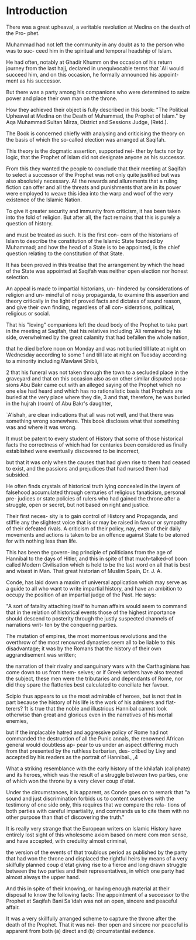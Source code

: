 Introduction
============

There was a great upheaval, a veritable revolution at Medina on the
death of the Pro- phet.

Muhammad had not left the community in any doubt as to the person who
was to suc- ceed him in the spiritual and temporal headship of Islam.

He had often, notably at Ghadir Khumm on the occasion of his return
journey from the last hajj, declared in unequivocable terms that \`Ali
would succeed him, and on this occasion, he formally announced his
appoint- ment as his successor.

But there was a party among his companions who were determined to seize
power and place their own man on the throne.

How they achieved their object is fully described in this book: "The
Political Upheaval at Medina on the Death of Muhammad, the Prophet of
Islam." by Aqa Muhammad Sultan Mirza, District and Sessions Judge,
(Retd.).

The Book is concerned chiefly with analysing and criticising the theory
on the basis of which the so-called election was arranged at Saqifah.

This theory is the dogmatic assertion, supported nei- ther by facts nor
by logic, that the Prophet of Islam did not designate anyone as his
successor.

From this they wanted the people to conclude that their meeting at
Saqifah to select a successor of the Prophet was not only quite
justified but was also absolutely necessary. All the rewards and
allurements that a ruling fiction can offer and all the threats and
punishments that are in its power were employed to weave this idea into
the warp and woof of the very existence of the Islamic Nation.

To give it greater security and immunity from criticism, it has been
taken into the fold of religion. But after all, the fact remains that
this is purely a question of history.

and must be treated as such. It is the first con- cern of the
historians of Islam to describe the constitution of the Islamic State
founded by Muhammad; and how the head of a State is to be appointed, is
the chief question relating to the constitution of that State.

It has been proved in this treatise that the arrangement by which the
head of the State was appointed at Saqifah was neither open election nor
honest selection.

An appeal is made to impartial historians, un- hindered by
considerations of religion and un- mindful of noisy propaganda, to
examine this assertion and theory critically in the light of proved
facts and dictates of sound reason, and give their own finding,
regardless of all con- siderations, political, religious or social.

That his "loving" companions left the dead body of the Prophet to take
part in the meeting at Saqifah, that his relatives including \`Ali
remained by his side, overwhelmed by the great calamity that had
befallen the whole nation,

that he died before noon on Monday and was not buried till late at
night on Wednesday according to some 1 and till late at night on Tuesday
according to a minority including Mawlawi Shibli,

2 that his funeral was not taken through the town to a secluded place
in the graveyard and that on this occasion also as on other similar
disputed occa- sions Abu Bakr came out with an alleged saying of the
Prophet which no one else had heard and which has no rationalistic basis
that Prophets are buried at the very place where they die, 3 and that,
therefore, he was buried in the hujrah (room) of Abu Bakr's daughter,

\`A'ishah, are clear indications that all was not well, and that there
was something wrong somewhere. This book discloses what that something
was and where it was wrong.

It must be patent to every student of History that some of those
historical facts the correctness of which had for centuries been
considered as finally established were eventually discovered to be
incorrect,

but that it was only when the causes that had given rise to them had
ceased to exist, and the passions and prejudices that had nursed them
had subsided.

He often finds crystals of historical truth lying concealed in the
layers of falsehood accumulated through centuries of religious
fanaticism, personal pre- judices or state policies of rulers who had
gained the throne after a struggle, open or secret, but not based on
right and justice.

Their first neces- sity is to gain control of History and Propaganda,
and stiffle any the slightest voice that is or may be raised in favour
or sympathy of their defeated rivals. A criticism of their policy, nay,
even of their daily movements and actions is taken to be an offence
against State to be atoned for with nothing less than life.

This has been the govern- ing principle of politicians from the age of
Hannibal to the days of Hitler, and this in spite of that much-talked-of
boon called Modern Civilisation which is held to be the last word on all
that is best and wisest in Man. That great historian of Muslim Spain,
Dr. J. A.

Conde, has laid down a maxim of universal application which may serve
as a guide to all who want to write impartial history, and have an
ambition to occupy the position of an impartial judge of the Past. He
says:

"A sort of fatality attaching itself to human affairs would seem to
command that in the relation of historical events those of the highest
importance should descend to posterity through the justly suspected
channels of narrations writ- ten by the conquering parties.

The mutation of empires, the most momentous revolutions and the
overthrow of the most renowned dynasties seem all to be liable to this
disadvantage; it was by the Romans that the history of their own
aggrandisement was written;

the narration of their rivalry and sanguinary wars with the
Carthaginians has come down to us from them- selves; or if Greek writers
have also treated the subject, these men were the tributaries and
dependants of Rome, nor did they spare the flatteries best calculated to
conciliate her favour.

Scipio thus appears to us the most admirable of heroes, but is not that
in part because the history of his life is the work of his admirers and
flat- terers? 1t is true that the noble and illustrious Hannibal cannot
look otherwise than great and glorious even in the narratives of his
mortal enemies,

but if the implacable hatred and aggressive policy of Rome had not
commanded the destruction of all the Punic annals, the renowned African
general would doubtless ap- pear to us under an aspect differing much
from that presented by the ruthless barbarian, des- cribed by Livy and
accepted by his readers as the portrait of Hannibal., ,4

What a striking resemblance with the early history of the khilafah
(caliphate) and its heroes, which was the result of a struggle between
two parties, one of which won the throne by a very clever coup d'etat.

Under the circumstances, it is apparent, as Conde goes on to remark
that "a sound and just discrimination forbids us to content ourselves
with the testimony of one side only, this requires that we compare the
rela- tions of both parties with careful impartiality, and commands us
to cite them with no other purpose than that of discovering the
truth."

It is really very strange that the European writers on Islamic History
have entirely lost sight of this wholesome axiom based on mere com mon
sense, and have accepted, with credulity almost criminal,

the version of the events of that troublous period as published by the
party that had won the throne and displaced the rightful heirs by means
of a very skilfully planned coup d'etat giving rise to a fierce and long
drawn struggle between the two parties and their representatives, in
which one party had almost always the upper hand.

And this in spite of their knowing, or having enough material at their
disposal to know the following facts: The appointment of a successor to
the Prophet at Saqifah Bani Sa'idah was not an open, sincere and
peaceful affair.

It was a very skillfully arranged scheme to capture the throne after
the death of the Prophet. That it was nei- ther open and sincere nor
peaceful is apparent from both (a) direct and (b) circumstantial
evidence.


